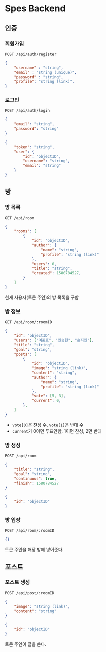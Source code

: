 # Spes Backend

## 인증

### 회원가입
`POST /api/auth/register`

```json
{
    "username" : "string",
    "email" : "string (unique)",
    "password" : "string",
    "profile": "string (link)",
}
```

### 로그인
`POST /api/auth/login`

```json
{
    "email": "string",
    "password": "string"
}
```

```json
{
    "token": "string",
    "user": {
        "id": "objectID",
        "username": "string",
        "email": "string"
    }
}
```

## 방

### 방 목록
`GET /api/room`

```json
{
    "rooms": [
        {
            "id": "objectID",
            "author": {
                "name": "string",
                "profile": "string (link)"
            },
            "users": 0,
            "title": "string",
            "created": 1580784527,
        }
    ]
}
```

현재 사용자(토큰 주인)의 방 목록을 구함

### 방 정보
`GET /api/room/:roomID`

```json
{
    "id": "objectID",
    "users": ["여준호", "민승현", "손지민"],
    "title": "string",
    "goal": "string",
    "posts": [
        {
            "id": "objectID",
            "image": "string (link)",
            "content": "string",
            "author": {
                "name": "string",
                "profile": "string (link)"
            },
            "vote": [5, 3],
            "current": 0,
        },
    ]
}
```

- `vote[0]`은 찬성 수, `vote[1]`은 반대 수
- `current`가 0이면 투표안함, 1이면 찬성, 2면 반대

### 방 생성
`POST /api/room`

```json
{
    "title": "string",
    "goal": "string",
    "continuous": true,
    "finish": 1580784527
}
```

```json
{
    "id": "objectID"
}
```

### 방 입장
`POST /api/room/:roomID`

```json
{}
```

토큰 주인을 해당 방에 넣어준다.

## 포스트

### 포스트 생성
`POST /api/post/:roomID`

```json
{
    "image": "string (link)",
    "content": "string"
}
```

```json
{
    "id": "objectID"
}
```

토큰 주인이 글을 쓴다.
